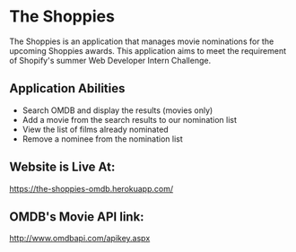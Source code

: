 # The Shoppies

The Shoppies is an application that manages movie nominations for the upcoming Shoppies awards. This application aims to meet the requirement of Shopify's summer Web Developer Intern Challenge.

## Application Abilities

- Search OMDB and display the results (movies only)
- Add a movie from the search results to our nomination list
- View the list of films already nominated
- Remove a nominee from the nomination list

## Website is Live At:

https://the-shoppies-omdb.herokuapp.com/

## OMDB's Movie API link:

http://www.omdbapi.com/apikey.aspx
